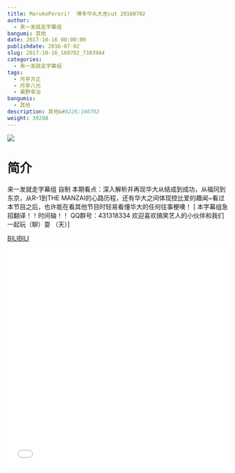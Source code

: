 ```yaml
---
title: MarukoPorori!  博多华丸大吉cut 20160702
author: 
  - 来一发就走字幕组
bangumi: 其他
date: 2017-10-16 00:00:00
publishdate: 2016-07-02
slug: 2017-10-16_160702_7383944
categories: 
  - 来一发就走字幕组
tags: 
  - 月亭方正
  - 月亭八光
  - 東野幸治
bangumis: 
  - 其他
description: 其他&#8226;160702
weight: 39298
---
```


![](https://i.imgur.com/7Ka4LZE.jpg)

# 简介  
来一发就走字幕组 自制
本期看点：深入解析并再现华大从结成到成功，从福冈到东京，从R-1到THE MANZAI的心路历程，还有华大之间体现控比爱的趣闻~看过本节目之后，也许能在看其他节目时轻易看懂华大的任何往事梗噢！
[ 本字幕组急招翻译！！时间轴！！ QQ群号：431318334 欢迎喜欢搞笑艺人的小伙伴和我们一起玩（聊）耍 （天）]

  [BILIBILI](https://www.bilibili.com/video/av7383944/)


  <iframe src="//www.bilibili.com/html/html5player.html?cid=12070707&aid=7383944" width="100%" height="500" frameborder="0" allowfullscreen="allowfullscreen"></iframe>
